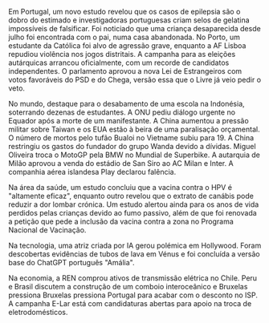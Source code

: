 Em Portugal, um novo estudo revelou que os casos de epilepsia são o dobro do estimado e investigadoras portuguesas criam selos de gelatina impossíveis de falsificar. Foi noticiado que uma criança desaparecida desde julho foi encontrada com o pai, numa casa abandonada. No Porto, um estudante da Católica foi alvo de agressão grave, enquanto a AF Lisboa repudiou violência nos jogos distritais. A campanha para as eleições autárquicas arrancou oficialmente, com um recorde de candidatos independentes. O parlamento aprovou a nova Lei de Estrangeiros com votos favoráveis do PSD e do Chega, versão essa que o Livre já veio pedir o veto.

No mundo, destaque para o desabamento de uma escola na Indonésia, soterrando dezenas de estudantes. A ONU pediu diálogo urgente no Equador após a morte de um manifestante. A China aumentou a pressão militar sobre Taiwan e os EUA estão à beira de uma paralisação orçamental. O número de mortos pelo tufão Bualoi no Vietname subiu para 19. A China restringiu os gastos do fundador do grupo Wanda devido a dívidas. Miguel Oliveira troca o MotoGP pela BMW no Mundial de Superbike. A autarquia de Milão aprovou a venda do estádio de San Siro ao AC Milan e Inter. A companhia aérea islandesa Play declarou falência.

Na área da saúde, um estudo concluiu que a vacina contra o HPV é "altamente eficaz", enquanto outro revelou que o extrato de canábis pode reduzir a dor lombar crónica. Um estudo alertou ainda para os anos de vida perdidos pelas crianças devido ao fumo passivo, além de que foi renovada a petição que pede a inclusão da vacina contra a zona no Programa Nacional de Vacinação.

Na tecnologia, uma atriz criada por IA gerou polémica em Hollywood. Foram descobertas evidências de tubos de lava em Vénus e foi concluída a versão base do ChatGPT português "Amália".

Na economia, a REN comprou ativos de transmissão elétrica no Chile. Peru e Brasil discutem a construção de um comboio interoceânico e Bruxelas pressiona Bruxelas pressiona Portugal para acabar com o desconto no ISP. A campanha E-Lar está com candidaturas abertas para apoio na troca de eletrodomésticos.